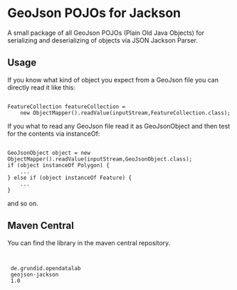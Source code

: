 GeoJson POJOs for Jackson
=========================

A small package of all GeoJson POJOs (Plain Old Java Objects) for serializing and 
deserializing of objects via JSON Jackson Parser.

Usage
-----

If you know what kind of object you expect from a GeoJson file you can directly read it like this:


<pre><code>
FeatureCollection featureCollection = 
	new ObjectMapper().readValue(inputStream,FeatureCollection.class);
</code></pre>

If you what to read any GeoJson file read it as GeoJsonObject and then test for the contents via instanceOf:

<pre><code>
GeoJsonObject object = new ObjectMapper().readValue(inputStream,GeoJsonObject.class);
if (object instanceOf Polygon) {
	...
} else if (object instanceOf Feature) {
	...
}
</code></pre>

and so on.

Maven Central
-------------

You can find the library in the maven central repository.

<pre><code>
<dependency>
 <groupId>de.grundid.opendatalab</groupId>
 <artifactId>geojson-jackson</artifactId>
 <version>1.0</version>
</dependency>
</code></pre>
		